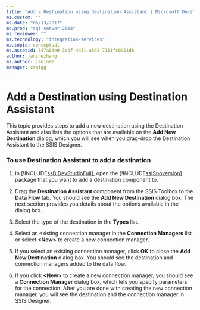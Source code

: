 ```yaml
---
title: "Add a Destination using Destination Assistant | Microsoft Docs"
ms.custom: ""
ms.date: "06/13/2017"
ms.prod: "sql-server-2014"
ms.reviewer: ""
ms.technology: "integration-services"
ms.topic: conceptual
ms.assetid: 747a0de0-3c2f-4d31-a692-7111fc0911d8
author: janinezhang
ms.author: janinez
manager: craigg
---
```

# Add a Destination using Destination Assistant
  This topic provides steps to add a new destination using the Destination Assistant and also lists the options that are available on the **Add New Destination** dialog, which you will see when you drag-drop the Destination Assistant to the SSIS Designer.  
  
### To use Destination Assistant to add a destination  
  
1.  In [!INCLUDE[ssBIDevStudioFull](../includes/ssbidevstudiofull-md.md)], open the [!INCLUDE[ssISnoversion](../includes/ssisnoversion-md.md)] package that you want to add a destination component to.  
  
2.  Drag the **Destination Assistant** component from the SSIS Toolbox to the **Data Flow** tab. You should see the **Add New Destination** dialog box. The next section provides you details about the options available in the dialog box.  
  
3.  Select the type of the destination in the **Types** list.  
  
4.  Select an existing connection manager in the **Connection Managers** list or select **\<New>** to create a new connection manager.  
  
5.  If you select an existing connection manager, click **OK** to close the **Add New Destination** dialog box. You should see the destination and connection managers added to the data flow.  
  
6.  If you click **\<New>** to create a new connection manager, you should see a **Connection Manager** dialog box, which lets you specify parameters for the connection. After you are done with creating the new connection manager, you will see the destination and the connection manager in SSIS Designer.  
  
  
